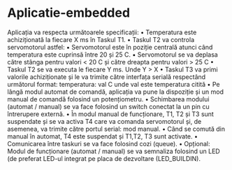 # Aplicatie-embedded
Aplicația va respecta următoarele specificații:
• Temperatura este achiziționată la fiecare X ms în Taskul T1.
• Taskul T2 va controla servomotorul astfel:
▪ Servomotorul este în poziție centrală atunci când temperatura este cuprinsă 
între 20 și 25 C. 
▪ Servomotorul se va deplasa către stânga pentru valori < 20 C și către dreapta 
pentru valori > 25 C
• Taskul T2 se va executa le fiecare Y ms. Unde Y > X
• Taskul T3 va primi valorile achiziționate și le va trimite către interfața serială 
respectând următorul format: temperatura: val C unde val este temperatura citită
• Pe lângă modul automat de comandă, aplicația va pune la dispoziție și un mod manual 
de comandă folosind un potențiometru.
• Schimbarea modului (automat / manual) se va face folosind un switch conectat la un 
pin cu întrerupere externă.
• În modul manual de funcționare, T1, T2 și T3 sunt suspendate și se va activa T4 care 
va comanda servomotorul și, de asemenea, va trimite către portul serial: mod manual. 
• Când se comută din manual în automat, T4 este suspendat și T1,T2, T3 sunt activate.
• Comunicarea între taskuri se va face folosind cozi (queue). 
• Opțional: Modul de funcționare (automat / manual) se va semnaliza folosind un LED 
(de preferat LED-ul integrat pe placa de dezvoltare (LED_BUILDIN).
